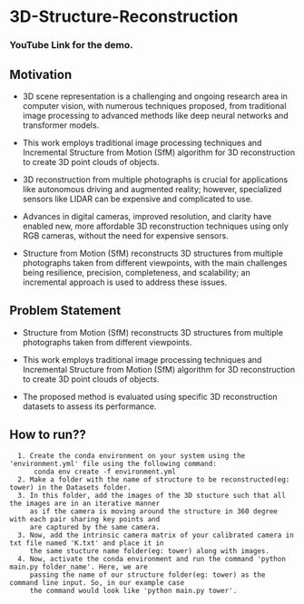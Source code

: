 # 3D-Structure-Reconstruction
### YouTube Link for the demo.
## Motivation
* 3D scene representation is a challenging and ongoing research area in
computer vision, with numerous techniques proposed, from traditional image
processing to advanced methods like deep neural networks and transformer
models.

* This work employs traditional image processing techniques and Incremental
Structure from Motion (SfM) algorithm for 3D reconstruction to create 3D point
clouds of objects.

* 3D reconstruction from multiple photographs is crucial for applications like
autonomous driving and augmented reality; however, specialized sensors like
LIDAR can be expensive and complicated to use.

* Advances in digital cameras, improved resolution, and clarity have enabled
new, more affordable 3D reconstruction techniques using only RGB cameras,
without the need for expensive sensors.

* Structure from Motion (SfM) reconstructs 3D structures from multiple
photographs taken from different viewpoints, with the main challenges being
resilience, precision, completeness, and scalability; an incremental approach is
used to address these issues.

## Problem Statement
* Structure from Motion (SfM) reconstructs 3D structures from multiple
photographs taken from different viewpoints.

* This work employs traditional image processing techniques and Incremental
Structure from Motion (SfM) algorithm for 3D reconstruction to create 3D point
clouds of objects.

* The proposed method is evaluated using specific 3D reconstruction datasets
to assess its performance.

## How to run?? 
```
  1. Create the conda environment on your system using the 'environment.yml' file using the following command:
      conda env create -f environment.yml
  2. Make a folder with the name of structure to be reconstructed(eg: tower) in the Datasets folder.
  3. In this folder, add the images of the 3D stucture such that all the images are in an iterative manner 
     as if the camera is moving around the structure in 360 degree with each pair sharing key points and 
     are captured by the same camera.
  3. Now, add the intrinsic camera matrix of your calibrated camera in txt file named 'K.txt' and place it in 
     the same stucture name folder(eg: tower) along with images.
  4. Now, activate the conda environment and run the command 'python main.py folder_name'. Here, we are 
     passing the name of our structure folder(eg: tower) as the command line input. So, in our example case 
     the command would look like 'python main.py tower'.
```



